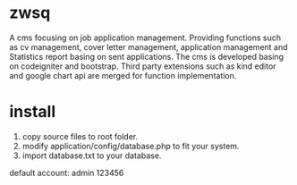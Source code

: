 zwsq
====

A cms focusing on job application management. Providing functions such as cv management, cover letter management, application management and Statistics report basing on sent applications. The cms is developed basing on codeigniter and bootstrap. Third party extensions such as kind editor and google chart api are merged for function implementation.

install
=======

1. copy source files to root folder.
2. modify application/config/database.php to fit your system.
3. import database.txt to your database.

default account: admin 123456
